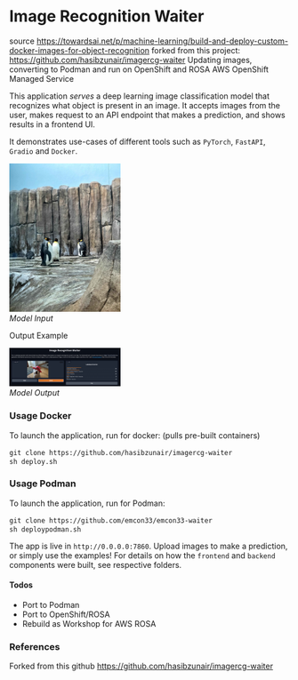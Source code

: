 # Image Recognition Waiter
source https://towardsai.net/p/machine-learning/build-and-deploy-custom-docker-images-for-object-recognition
forked from this project: https://github.com/hasibzunair/imagercg-waiter
Updating images, converting to Podman and run on OpenShift and ROSA AWS OpenShift Managed Service 

This application *serves* a deep learning image classification model that recognizes what object is present in an image. It accepts images from the user, makes request to an API endpoint that makes a prediction, and shows results in a frontend UI. 

It demonstrates use-cases of different tools such as `PyTorch`, `FastAPI`, `Gradio` and `Docker`.
<p align="left">
  <a href="#"><img src="./frontend/test1.jpeg" width="200"></a> <br />
  <em> 
  Model Input 
  </em>
</p>
Output Example

<p align="left">
  <a href="#"><img src="./frontend/sample.jpeg" width="200"></a> <br />
  <em> 
  Model Output 
  </em>
</p>

### Usage Docker
To launch the application, run for docker: (pulls pre-built containers) 
```
git clone https://github.com/hasibzunair/imagercg-waiter
sh deploy.sh 
```

### Usage Podman
To launch the application, run for Podman:
```
git clone https://github.com/emcon33/emcon33-waiter
sh deploypodman.sh 
```

The app is live in `http://0.0.0.0:7860`. Upload images to make a prediction, or simply use the examples! For details on how the `frontend` and `backend` components were built, see respective folders. 

#### Todos
* Port to Podman
* Port to OpenShift/ROSA
* Rebuild as Workshop for AWS ROSA

### References
Forked from this github https://github.com/hasibzunair/imagercg-waiter
